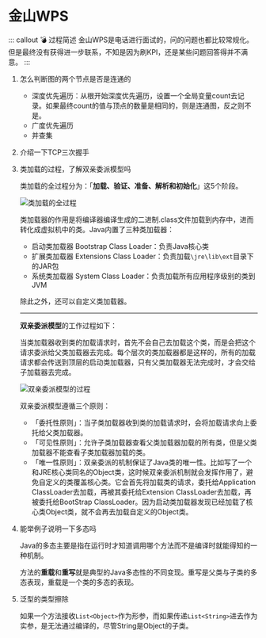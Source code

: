 # 金山WPS

::: callout 💣 过程简述
金山WPS是电话进行面试的，问的问题也都比较常规化。但是最终没有获得进一步联系，不知是因为刷KPI，还是某些问题回答得并不满意。
:::

1. 怎么判断图的两个节点是否是连通的

    * 深度优先遍历：从根开始深度优先遍历，设置一个全局变量count去记录。如果最终count的值与顶点的数量是相同的，则是连通图，反之则不是。
    * 广度优先遍历
    * 并查集

2. 介绍一下TCP三次握手
3. 类加载的过程，了解双亲委派模型吗

    类加载的全过程分为：「**加载、验证、准备、解析和初始化**」这5个阶段。

    ![类加载的全过程](https://i.loli.net/2021/01/07/ilxgTsyHKdXJ4a3.png)

    类加载器的作用是将编译器编译生成的二进制.class文件加载到内存中，进而转化成虚拟机中的类。Java内置了三种类加载器：

    * 启动类加载器 Bootstrap Class Loader：负责Java核心类
    * 扩展类加载器 Extensions Class Loader：负责加载`\jre\lib\ext`目录下的JAR包
    * 系统类加载器 System Class Loader：负责加载所有应用程序级别的类到JVM

    除此之外，还可以自定义类加载器。

    ---

    **双亲委派模型**的工作过程如下：

    当类加载器收到类的加载请求时，首先不会自己去加载这个类，而是会把这个请求委派给父类加载器去完成。每个层次的类加载器都是这样的，所有的加载请求都会传送到顶层的启动类加载器，只有父类加载器无法完成时，才会交给子加载器去完成。

    ![双亲委派模型的过程](https://i.loli.net/2021/01/07/PWeOThwsN7BSRck.png)

    双亲委派模型遵循三个原则：

    * 「委托性原则」：当子类加载器收到类的加载请求时，会将加载请求向上委托给父类加载器。
    * 「可见性原则」：允许子类加载器查看父类加载器加载的所有类，但是父类加载器不能查看子类加载器加载的类。
    * 「唯一性原则」：双亲委派的机制保证了Java类的唯一性。比如写了一个和JRE核心类同名的Object类，这时候双亲委派机制就会发挥作用了，避免自定义的类覆盖核心类。它会首先将加载类的请求，委托给Application ClassLoader去加载，再被其委托给Extension ClassLoader去加载，再被委托给BootStrap ClassLoader。因为启动类加载器发现已经加载了核心类Object类，就不会再去加载自定义的Object类。

4. 能举例子说明一下多态吗

    Java的多态主要是指在运行时才知道调用哪个方法而不是编译时就能得知的一种机制。

    方法的**重载**和**重写**就是典型的Java多态性的不同变现。重写是父类与子类的多态表现，重载是一个类的多态的表现。

5. 泛型的类型擦除

    如果一个方法接收`List<Object>`作为形参，而如果传递`List<String>`进去作为实参，是无法通过编译的，尽管String是Object的子类。